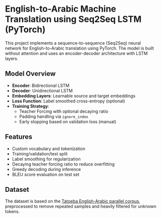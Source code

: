 # English-to-Arabic Machine Translation using Seq2Seq LSTM (PyTorch)

This project implements a sequence-to-sequence (Seq2Seq) neural network for English-to-Arabic translation using PyTorch. The model is built without attention and uses an encoder-decoder architecture with LSTM layers.

## Model Overview

- **Encoder**: Bidirectional LSTM
- **Decoder**: Unidirectional LSTM
- **Embedding Layers**: Learnable source and target embeddings
- **Loss Function**: Label smoothed cross-entropy (optional)
- **Training Strategy**:
  - Teacher Forcing with optional decaying ratio
  - Padding handling via `ignore_index`
  - Early stopping based on validation loss (manual)

##  Features

- Custom vocabulary and tokenization
- Training/validation/test split
- Label smoothing for regularization
- Decaying teacher forcing ratio to reduce overfitting
- Greedy decoding during inference
- BLEU score evaluation on test set

## Dataset

The dataset is based on the [Tatoeba English-Arabic parallel corpus](https://opus.nlpl.eu/Tatoeba.php), preprocessed to remove repeated samples and heavily filtered for unknown tokens.

